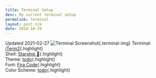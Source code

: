 ```yaml
---
title: Terminal Setup
desc: My current terminal setup
permalink: terminal
layout: post.njk
date: 2019-10-29
---
```

Updated 2021-02-27
![Terminal Screenshot](/img/terminal.webp){.terminal-img}
Terminal: [iTerm2](https://iterm2.com/){.highlight}\
Shell: [Starship 🚀](https://starship.rs/){.highlight}\
Theme: [todo](https://starship.rs/){.highlight}\
Font: [Fira Code](https://starship.rs/){.highlight}\
Color Scheme: [todo](https://starship.rs/){.highlight}